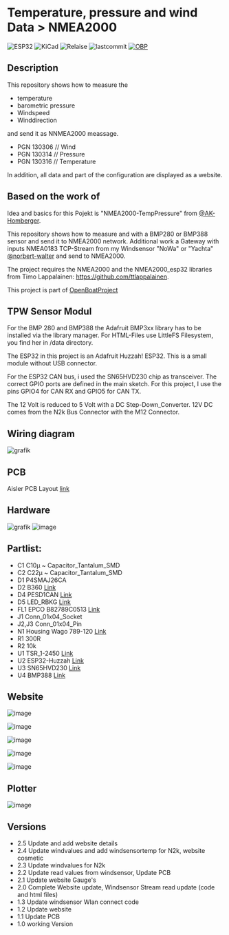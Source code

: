 # Temperature, pressure and wind Data > NMEA2000

![ESP32](https://img.shields.io/badge/ESP32-grey?logo=Espressif)
![KiCad](https://img.shields.io/badge/KiCad-darkblue?logo=KiCad)
![Relaise](https://img.shields.io/github/release-date/gerryvel/NMEA2000_TPW?)
![lastcommit](https://img.shields.io/github/last-commit/gerryvel/NMEA2000_TPW)
[![OBP](https://img.shields.io/badge/Sailing_with-OpenBoatsProjects-blue)](https://open-boat-projects.org/de/)


## Description
This repository shows how to measure the 
- temperature
- barometric pressure
- Windspeed
- Winddirection

and send it as NNMEA2000 meassage.
- PGN 130306 // Wind
- PGN 130314 // Pressure
- PGN 130316 // Temperature 

In addition, all data and part of the configuration are displayed as a website.

## Based on the work of

Idea and basics for this Pojekt is "NMEA2000-TempPressure" from [@AK-Homberger](https://github.com/AK-Homberger).

This repository shows how to measure  and  with a BMP280 or BMP388 sensor and send it to NMEA2000 network.
Additional work a Gateway with inputs NMEA0183 TCP-Stream from my Windsensor "NoWa" or "Yachta" [@norbert-walter](https://github.com/norbert-walter) and send to NMEA2000.

The project requires the NMEA2000 and the NMEA2000_esp32 libraries from Timo Lappalainen: https://github.com/ttlappalainen. 

This project is part of [OpenBoatProject](https://open-boat-projects.org/)

## TPW Sensor Modul

For the BMP 280 and BMP388 the Adafruit BMP3xx library has to be installed via the library manager.
For HTML-Files use LittleFS Filesystem, you find her in /data directory.

The ESP32 in this project is an Adafruit Huzzah! ESP32. This is a small module without USB connector.

For the ESP32 CAN bus, i used the SN65HVD230 chip as transceiver. The correct GPIO ports are defined in the main sketch. For this project, I use the pins GPIO4 for CAN RX and GPIO5 for CAN TX.

The 12 Volt is reduced to 5 Volt with a DC Step-Down_Converter. 12V DC comes from the N2k Bus Connector with the M12 Connector.

## Wiring diagram

![grafik](https://github.com/user-attachments/assets/cedf11dc-f76e-48c0-939f-1261e12a5e92)

## PCB

Aisler PCB Layout [link](https://aisler.net/p/NZFHAMAJ)

## Hardware

![grafik](https://github.com/user-attachments/assets/eecf0db0-d7b9-4051-9207-430e125e7a3d)
![image](https://github.com/user-attachments/assets/d963e551-218a-4069-a39e-241a050174c5)

## Partlist:

- C1	C10µ	~	Capacitor_Tantalum_SMD
- C2	C22µ	~	Capacitor_Tantalum_SMD
- D1	P4SMAJ26CA
- D2	B360 [Link](https://www.reichelt.de/schottkydiode-60-v-3-a-do-214ab-smc-b-360-f-p95202.html?&trstct=pos_1&nbc=1)
- D4	PESD1CAN	[Link](https://www.reichelt.de/can-bus-esd-schutzdiode-tvs-24-v-sot-23-3-pesd-1can-p219293.html?&trstct=pos_0&nbc=1)
- D5	LED_RBKG	[Link](https://www.reichelt.de/led-5-mm-bedrahtet-4-pin-rot-gruen-blau-700-1300-300-mcd-60-kbt-l-154a4surkq-p231040.html?&trstct=pol_0&nbc=1)
- FL1	EPCO B82789C0513 [Link](https://www.reichelt.de/smd-power-induktivitaet-1812-51-h-epco-b82789c0513-p245680.html?&trstct=pos_0&nbc=1)
- J1	Conn_01x04_Socket
- J2,J3	Conn_01x04_Pin	
- N1	Housing	Wago 789-120 [Link](https://www.wago.com/de/zubehoer/gehaeuse-55-mm/p/789-120)
- R1	300R	
- R2	10k	
- U1	TSR_1-2450	[Link](https://www.reichelt.de/dc-dc-wandler-tsr-1-1-w-5-v-1000-ma-sil-to-220-tsr-1-2450-p116850.html?search=tsr+1-24)
- U2	ESP32-Huzzah	[Link](https://www.exp-tech.de/plattformen/internet-of-things-iot/9350/adafruit-huzzah32-esp32-breakout-board)
- U3	SN65HVD230	[Link](https://www.reichelt.de/high-speed-can-transceiver-1-mbit-s-3-3-v-so-8-sn-65hvd230d-p58427.html?&trstct=pos_0&nbc=1)
- U4	BMP388	[Link](https://www.bluedot.space/products/bmp388/)

## Website

![image](https://github.com/user-attachments/assets/d66d5005-02a2-4a91-b0ae-c3d0371b7c9a)

![image](https://github.com/user-attachments/assets/0574ecb9-dd29-49df-a165-b50f09276e46)

![image](https://github.com/user-attachments/assets/ca9ab724-256f-48a1-b960-c71b6e48756c)

![image](https://github.com/user-attachments/assets/93b0f051-ad66-4fa3-b577-1f3942ef8134)

![image](https://github.com/user-attachments/assets/4d602e77-8853-4a1a-8642-d8cc5b6a2a4a)

## Plotter

![image](https://github.com/gerryvel/NMEA2000_TPW/blob/89836d41f83f9eaae73e8502d0ef879308bd933f/4DEDE642-D2EE-429E-9A56-A173FFFC7A6C.jpeg)

## Versions

- 2.5 Update and add website details
- 2.4 Update windvalues and add windsensortemp for N2k, website cosmetic
- 2.3 Update windvalues for N2k
- 2.2 Update read values from windsensor, Update PCB
- 2.1 Update website Gauge's
- 2.0 Complete Website update, Windsensor Stream read update (code and html files)
- 1.3 Update windsensor Wlan connect code
- 1.2 Update website
- 1.1 Update PCB
- 1.0 working Version
